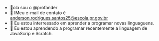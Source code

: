 - 👋ola sou o @profander
- 👀 IMeu e-mail de contato é anderson.rodrigues.santos25@escola.pr.gov.br
- 🌱 Eu estou interressado em aprender a programar novas linguaguens.
- 💞️ Eu estou aprendendo a programar recentemente a linguagem de JavaScrip e Scratch.

